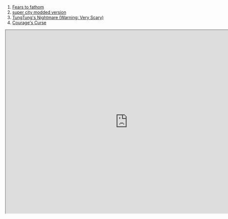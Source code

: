 1.    [Fears to fathom](https://drive.google.com/file/d/1hZGY9IE1Ss5WsnvlS1bvQDJA8cllKDc0/view?usp=drive_link)
2.    [super city modded version](https://drive.google.com/file/d/1scDmzYt87YobmfFm9PxHhnFCGu8ujrLc/view?usp=sharing)
3.    [TungTung's Nightmare (Warning: Very Scary)](https://drive.google.com/file/d/1LwVCw3THJGz3vrt6eh75qCAPks-9kQx8/view?usp=sharing)
4.    [Courage's Curse](https://drive.google.com/file/d/1I5nAZ4j-t1iOyyuNLCljF33nbwLaQCLb/view?usp=drive_link)
<iframe src="http://www.hackedonlinegames.com/game/131/road-of-the-dead" width="800" height="600"></iframe>
